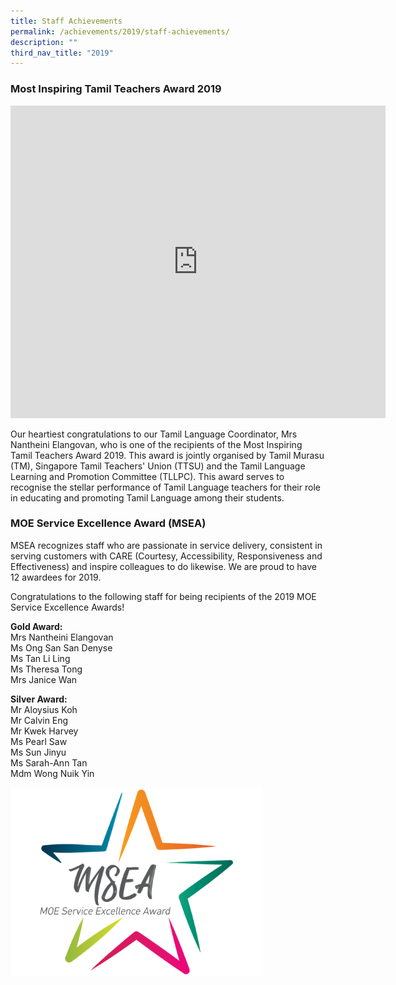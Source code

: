 ```yaml
---
title: Staff Achievements
permalink: /achievements/2019/staff-achievements/
description: ""
third_nav_title: "2019"
---
```

### Most Inspiring Tamil Teachers Award 2019



<iframe allowfullscreen="true" height="500" width="600" frameborder="0" src="https://docs.google.com/presentation/d/e/2PACX-1vTH2pbgz5pLyWoAmVBduW2Fmx8dro-gE2zBNfXyyRz9JyR1l8Jn3cQFFHaJvwPvSXoOzQWTKoL3N2HT/embed?start=false&amp;loop=true&amp;delayms=10000"></iframe>

Our heartiest congratulations to our Tamil Language Coordinator, Mrs Nantheini Elangovan, who is one of the recipients of the Most Inspiring Tamil Teachers Award 2019.&nbsp;This award is jointly organised by Tamil Murasu (TM), Singapore Tamil Teachers' Union (TTSU) and the Tamil Language Learning and Promotion Committee (TLLPC). This award serves to recognise the stellar performance of Tamil Language teachers for their role in educating and promoting Tamil Language among their students.&nbsp;&nbsp;

### MOE Service Excellence Award (MSEA)

MSEA recognizes staff who are passionate in service delivery, consistent in serving customers with CARE (Courtesy, Accessibility, Responsiveness and Effectiveness) and inspire colleagues to do likewise. We are proud to have 12 awardees for 2019.&nbsp;

Congratulations to the following staff for being recipients of the 2019 MOE Service Excellence Awards!  
  
**Gold Award:**&nbsp;<br>
Mrs Nantheini Elangovan <br>
Ms Ong San San Denyse <br>
Ms Tan Li Ling<br>
Ms Theresa Tong<br>
Mrs Janice Wan  
  
**Silver Award:** <br>
Mr Aloysius Koh<br>
Mr Calvin Eng<br>
Mr Kwek Harvey<br>
Ms Pearl Saw<br>
Ms Sun Jinyu<br>
Ms Sarah-Ann Tan<br>
Mdm Wong Nuik Yin

<img src="/images/MSEA%20Logo.png" 
    style="width:80%">
